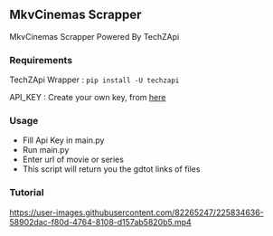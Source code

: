 ## MkvCinemas Scrapper

MkvCinemas Scrapper Powered By TechZApi

### Requirements

TechZApi Wrapper : ```pip install -U techzapi```

API_KEY : Create your own key, from [here](https://telegram.me/TechZApiBot)

### Usage

- Fill Api Key in main.py
- Run main.py
- Enter url of movie or series
- This script will return you the gdtot links of files

### Tutorial

https://user-images.githubusercontent.com/82265247/225834636-58902dac-f80d-4764-8108-d157ab5820b5.mp4
